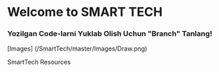    # Welcome to SMART TECH

### Yozilgan Code-larni Yuklab Olish Uchun "Branch" Tanlang!

[Images] (/SmartTech/master/Images/Draw.png)

SmartTech Resources
